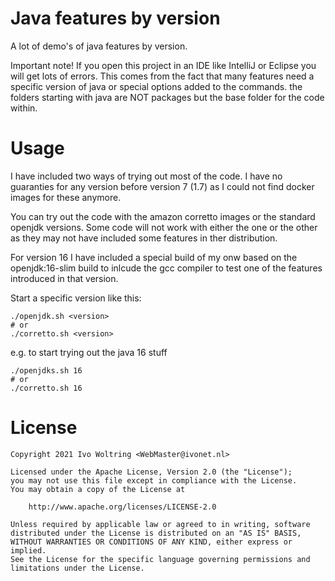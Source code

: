 # Java features by version

A lot of demo's of java features by version.

Important note!
If you open this project in an IDE like IntelliJ or Eclipse you will get lots 
of errors.
This comes from the fact that many features need a specific version of java or 
special options added to the commands.
the folders starting with java<version> are NOT packages but the base folder for the code within.

# Usage

I have included two ways of trying out most of the code. 
I have no guaranties for any version before version 7 (1.7) as I could not find docker images for these
anymore.

You can try out the code with the amazon corretto images or the standard openjdk versions.
Some code will not work with either the one or the other as they may not have included some features in ther
distribution.

For version 16 I have included a special build of my onw based on the openjdk:16-slim build to inlcude the 
gcc compiler to test one of the features introduced in that version.


Start a specific version like this:

```shell
./openjdk.sh <version>
# or
./corretto.sh <version>
```

e.g. to start trying out the java 16 stuff

```shell
./openjdks.sh 16
# or
./corretto.sh 16
```


# License

    Copyright 2021 Ivo Woltring <WebMaster@ivonet.nl>
    
    Licensed under the Apache License, Version 2.0 (the "License");
    you may not use this file except in compliance with the License.
    You may obtain a copy of the License at
    
        http://www.apache.org/licenses/LICENSE-2.0
    
    Unless required by applicable law or agreed to in writing, software
    distributed under the License is distributed on an "AS IS" BASIS,
    WITHOUT WARRANTIES OR CONDITIONS OF ANY KIND, either express or implied.
    See the License for the specific language governing permissions and
    limitations under the License.

